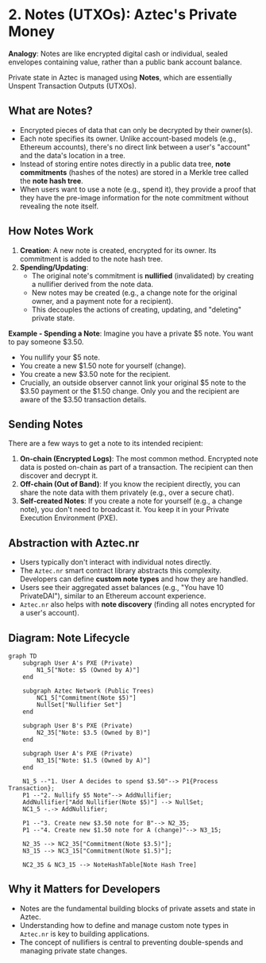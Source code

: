 # 2. Notes (UTXOs): Aztec's Private Money

**Analogy**: Notes are like encrypted digital cash or individual, sealed envelopes containing value, rather than a public bank account balance.

Private state in Aztec is managed using **Notes**, which are essentially Unspent Transaction Outputs (UTXOs).

## What are Notes?
*   Encrypted pieces of data that can only be decrypted by their owner(s).
*   Each note specifies its owner. Unlike account-based models (e.g., Ethereum accounts), there's no direct link between a user's "account" and the data's location in a tree.
*   Instead of storing entire notes directly in a public data tree, **note commitments** (hashes of the notes) are stored in a Merkle tree called the **note hash tree**.
*   When users want to use a note (e.g., spend it), they provide a proof that they have the pre-image information for the note commitment without revealing the note itself.

## How Notes Work
1.  **Creation**: A new note is created, encrypted for its owner. Its commitment is added to the note hash tree.
2.  **Spending/Updating**:
    *   The original note's commitment is **nullified** (invalidated) by creating a nullifier derived from the note data.
    *   New notes may be created (e.g., a change note for the original owner, and a payment note for a recipient).
    *   This decouples the actions of creating, updating, and "deleting" private state.

**Example - Spending a Note**: Imagine you have a private $5 note. You want to pay someone $3.50.
*   You nullify your $5 note.
*   You create a new $1.50 note for yourself (change).
*   You create a new $3.50 note for the recipient.
*   Crucially, an outside observer cannot link your original $5 note to the $3.50 payment or the $1.50 change. Only you and the recipient are aware of the $3.50 transaction details.

## Sending Notes
There are a few ways to get a note to its intended recipient:
1.  **On-chain (Encrypted Logs)**: The most common method. Encrypted note data is posted on-chain as part of a transaction. The recipient can then discover and decrypt it.
2.  **Off-chain (Out of Band)**: If you know the recipient directly, you can share the note data with them privately (e.g., over a secure chat).
3.  **Self-created Notes**: If you create a note for yourself (e.g., a change note), you don't need to broadcast it. You keep it in your Private Execution Environment (PXE).

## Abstraction with Aztec.nr
*   Users typically don't interact with individual notes directly.
*   The `Aztec.nr` smart contract library abstracts this complexity. Developers can define **custom note types** and how they are handled.
*   Users see their aggregated asset balances (e.g., "You have 10 PrivateDAI"), similar to an Ethereum account experience.
*   `Aztec.nr` also helps with **note discovery** (finding all notes encrypted for a user's account).

## Diagram: Note Lifecycle
```mermaid
graph TD
    subgraph User A's PXE (Private)
        N1_5["Note: $5 (Owned by A)"]
    end

    subgraph Aztec Network (Public Trees)
        NC1_5["Commitment(Note $5)"]
        NullSet["Nullifier Set"]
    end

    subgraph User B's PXE (Private)
        N2_35["Note: $3.5 (Owned by B)"]
    end
    
    subgraph User A's PXE (Private)
        N3_15["Note: $1.5 (Owned by A)"]
    end

    N1_5 --"1. User A decides to spend $3.50"--> P1{Process Transaction};
    P1 --"2. Nullify $5 Note"--> AddNullifier;
    AddNullifier["Add Nullifier(Note $5)"] --> NullSet;
    NC1_5 -.-> AddNullifier;
    
    P1 --"3. Create new $3.50 note for B"--> N2_35;
    P1 --"4. Create new $1.50 note for A (change)"--> N3_15;

    N2_35 --> NC2_35["Commitment(Note $3.5)"];
    N3_15 --> NC3_15["Commitment(Note $1.5)"];

    NC2_35 & NC3_15 --> NoteHashTable[Note Hash Tree]
```

## Why it Matters for Developers
*   Notes are the fundamental building blocks of private assets and state in Aztec.
*   Understanding how to define and manage custom note types in `Aztec.nr` is key to building applications.
*   The concept of nullifiers is central to preventing double-spends and managing private state changes. 